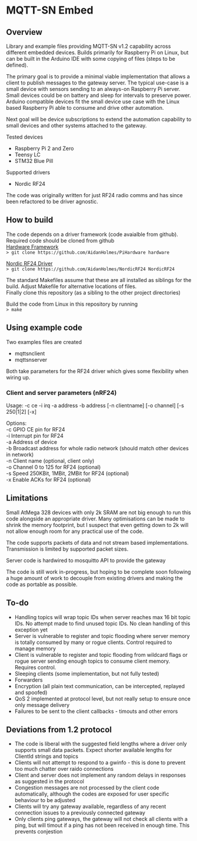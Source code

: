 # MQTT-SN Embed
## Overview

Library and example files providing MQTT-SN v1.2 capability across different embedded devices.
Builds primarily for Raspberry Pi on Linux, but can be built in the Arduino IDE with some copying of files (steps to be defined).

The primary goal is to provide a minimal viable implementation that allows a client to publish messages to the gateway server. The typical use-case is a small device with sensors sending to an always-on Raspberry Pi server. Small devices could be on battery and sleep for intervals to preserve power. Arduino compatible devices fit the small device use case with the Linux based Raspberry Pi able to consume and drive other automation.

Next goal will be device subscriptions to extend the automation capability to small devices and other systems attached to the gateway.

Tested devices
* Raspberry Pi 2 and Zero
* Teensy LC
* STM32 Blue Pill

Supported drivers
* Nordic RF24

The code was originally written for just RF24 radio comms and has since been refactored to be driver agnostic.

## How to build
The code depends on a driver framework (code avaialble from github).  
Required code should be cloned from github  
[Hardware Framework](https://github.com/AidanHolmes/PiHardware)  
`> git clone https://github.com/AidanHolmes/PiHardware hardware`

[Nordic RF24 Driver](https://github.com/AidanHolmes/NordicRF24)  
`> git clone https://github.com/AidanHolmes/NordicRF24 NordicRF24`

The standard Makefiles assume that these are all installed as siblings for the build. Adjust Makefile for alternative locations of files.  
Finally clone this repository (as a sibling to the other project directories)

Build the code from Linux in this repository by running  
`> make`

## Using example code
Two examples files are created
* mqttsnclient
* mqttsnserver

Both take parameters for the RF24 driver which gives some flexibility when wiring up. 

### Client and server parameters (nRF24)
Usage:  -c ce -i irq -a address -b address [-n clientname] [-o channel] [-s 250|1|2] [-x]

Options:  
-c GPIO CE pin for RF24  
-i Interrupt pin for RF24  
-a Address of device  
-b Broadcast address for whole radio network (should match other devices in network)  
-n Client name (optional, client only)  
-o Channel 0 to 125 for RF24 (optional)  
-s Speed 250KBit, 1MBit, 2MBit for RF24 (optional)  
-x Enable ACKs for RF24 (optional)  

## Limitations
Small AtMega 328 devices with only 2k SRAM are not big enough to run this code alongside an appropriate driver. Many optimisations can be made to shrink the memory footprint, but I suspect that even getting down to 2k will not allow enough room for any practical use of the code.

The code supports packets of data and not stream based implementations. Transmission is limited by supported packet sizes.

Server code is hardwired to mosquitto API to provide the gateway

The code is still work in-progress, but hoping to be complete soon following a huge amount of work to decouple from existing drivers and making the code as portable as possible.

## To-do
* Handling topics will wrap topic IDs when server reaches max 16 bit topic IDs. No attempt made to find unused topic IDs. No clean handling of this exception yet
* Server is vulnerable to register and topic flooding where server memory is totally consumed by many or rogue clients. Control required to manage memory
* Client is vulnerable to register and topic flooding from wildcard flags or rogue server sending enough topics to consume client memory. Requires control. 
* Sleeping clients (some implementation, but not fully tested)
* Forwarders
* Encryption (all plain text communication, can be intercepted, replayed and spoofed)
* QoS 2 implemented at protocol level, but not really setup to ensure once only message delivery
* Failures to be sent to the client callbacks - timouts and other errors

## Deviations from 1.2 protocol
* The code is liberal with the suggested field lengths where a driver only supports small data packets. Expect shorter available lengths for ClientId strings and topics
* Clients will not attempt to respond to a gwinfo - this is done to prevent too much chatter over raido connections
* Client and server does not implement any random delays in responses as suggested in the protocol
* Congestion messages are not processed by the client code automatically, although the codes are exposed for user specific behaviour to be adjusted
* Clients will try any gateway available, regardless of any recent connection issues to a previously connected gateway
* Only clients ping gateways, the gateway will not check all clients with a ping, but will timout if a ping has not been received in enough time. This prevents conjestion